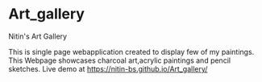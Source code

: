 # Art_gallery
Nitin's Art Gallery

This is single page webapplication created to display few of my paintings.
This Webpage showcases charcoal art,acrylic paintings and pencil sketches.
Live demo at https://nitin-bs.github.io/Art_gallery/
